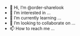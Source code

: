- 👋 Hi, I’m @order-sharelook
- 👀 I’m interested in ...
- 🌱 I’m currently learning ...
- 💞️ I’m looking to collaborate on ...
- 📫 How to reach me ...

<!---
order-sharelook/order-sharelook is a ✨ special ✨ repository because its `README.md` (this file) appears on your GitHub profile.
You can click the Preview link to take a look at your changes.
--->
